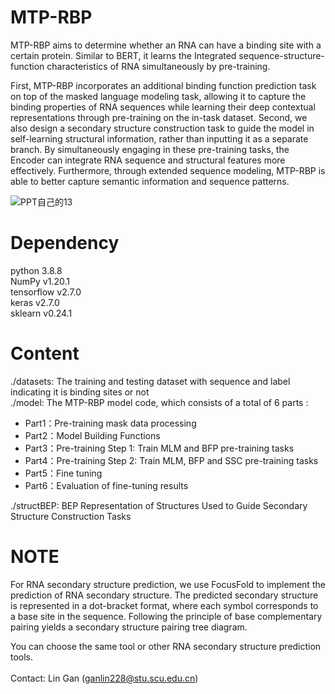 # MTP-RBP

MTP-RBP aims to determine whether an RNA can have a binding site with a certain protein. Similar to BERT, it learns the Integrated sequence-structure-function characteristics of RNA simultaneously by pre-training.

First, MTP-RBP  incorporates an additional binding function prediction task on top of the masked language modeling task, allowing it to capture the binding properties of RNA sequences while learning their deep contextual representations through pre-training on the in-task dataset.  Second, we also design a secondary structure construction task to guide the model in self-learning structural information, rather than inputting it as a separate branch. By simultaneously engaging in these pre-training tasks, the Encoder can integrate RNA sequence and structural features more effectively. Furthermore, through extended sequence modeling, MTP-RBP is able to better capture semantic information and sequence patterns.

![PPT自己的13](https://github.com/user-attachments/assets/386a1816-7b33-40bf-af33-203e78639e24)




# Dependency <br>

python 3.8.8 <br>NumPy v1.20.1 <br>tensorflow v2.7.0 <br>keras v2.7.0 <br>sklearn v0.24.1 <br>

# Content <br>

./datasets: The training and testing dataset with sequence and label indicating it is binding sites or not<br>
./model: The MTP-RBP model code, which consists of a total of 6 parts :

- Part1：Pre-training mask data processing
- Part2：Model Building Functions
- Part3：Pre-training Step 1: Train  MLM and BFP pre-training tasks
- Part4：Pre-training Step 2: Train MLM, BFP and SSC pre-training tasks
- Part5：Fine tuning
- Part6：Evaluation of fine-tuning results

./structBEP: BEP Representation of Structures Used to Guide Secondary Structure Construction Tasks<br>

# NOTE

For RNA secondary structure prediction, we use FocusFold to implement the prediction of RNA secondary structure. The predicted secondary structure is represented in a dot-bracket format, where each symbol corresponds to a base site in the sequence. Following the principle of base complementary pairing yields a secondary structure pairing tree diagram. 

You can choose the same tool or other RNA secondary structure prediction tools.<br><br>
Contact: Lin Gan (ganlin228@stu.scu.edu.cn)
